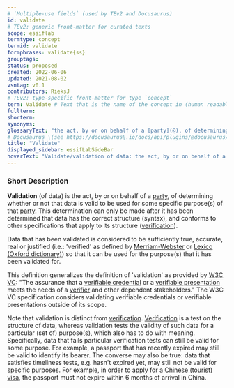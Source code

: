 ```yaml
---
# `Multiple-use fields` (used by TEv2 and Docusaurus)
id: validate
# TEv2: generic front-matter for curated texts
scope: essiflab
termtype: concept
termid: validate
formphrases: validate{ss}
grouptags:
status: proposed
created: 2022-06-06
updated: 2021-08-02
vsntag: v0.1
contributors: RieksJ
# TEv2: type-specific front-matter for type `concept`
term: Validate # Text that is the name of the concept in (human readable) texts.
fullterm:
shorterm:
synonyms:
glossaryText: "the act, by or on behalf of a [party](@), of determining whether or not that data is valid to be used for some specific purpose(s) of that [party](@)."
# Docusaurus \(see https://docusaurus\.io/docs/api/plugins/@docusaurus/plugin-content-docs#markdown-front-matter\):
title: "Validate"
displayed_sidebar: essifLabSideBar
hoverText: "Validate/validation of data: the act, by or on behalf of a Party, of determining whether or not that data is valid to be used for some specific purpose(s) of that Party."
---
```


### Short Description
**Validation** (of data) is the act, by or on behalf of a [party](@), of determining whether or not that data is valid to be used for some specific purpose(s) of that [party](@). This determination can only be made after it has been determined that data has the correct structure (syntax), and conforms to other specifications that apply to its structure ([verification](@)).

Data that has been validated is considered to be sufficiently true, accurate, real or justified (i.e.: 'verified' as defined by [Merriam-Webster](https://www.merriam-webster.com/dictionary/verify) or [Lexico (Oxford dictionary)](https://www.merriam-webster.com/dictionary/verify)) so that it can be used for the purpose(s) that it has been validated for.

This definition generalizes the definition of 'validation' as provided by [W3C VC](https://www.w3.org/TR/vc-data-model/#dfn-credential-validation): "The assurance that a [verifiable credential](https://www.w3.org/TR/vc-data-model/#dfn-verifiable-credentials) or a [verifiable presentation](https://www.w3.org/TR/vc-data-model/#dfn-verifiable-presentations) meets the needs of a [verifier](https://www.w3.org/TR/vc-data-model/#dfn-verifier) and other dependent stakeholders." The W3C VC specification considers validating verifiable credentials or verifiable presentations outside of its scope.

Note that validation is distinct from [verification](@). [Verification](@) is a test on the structure of data, whereas validation tests the validity of such data for a particular (set of) purpose(s), which also has to do with meaning. Specifically, data that fails particular verification tests can still be valid for some purpose. For example, a passport that has recently expired may still be valid to identify its bearer. The converse may also be true: data that satisfies timeliness tests, e.g. hasn't expired yet, may still not be valid for specific purposes. For example, in order to apply for a [Chinese (tourist) visa](http://www.china-embassy.org/eng/hzqz/zgqz/t84246.htm), the passport must not expire within 6 months of arrival in China.
